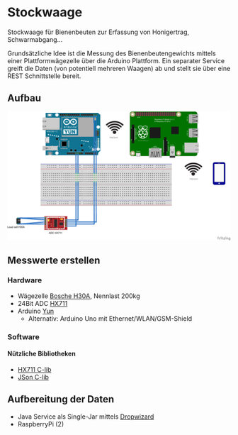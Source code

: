 # Stockwaage
Stockwaage für Bienenbeuten zur Erfassung von Honigertrag, Schwarmabgang...

Grundsätzliche Idee ist die Messung des Bienenbeutengewichts mittels einer Plattformwägezelle über die Arduino Plattform. Ein separater Service greift die Daten (von potentiell mehreren Waagen) ab und stellt sie über eine REST Schnittstelle bereit.

## Aufbau
![Basisaufbau](https://github.com/giselher9/stockwaage/blob/master/basic_buildup_Steckplatine.png)

## Messwerte erstellen
### Hardware
* Wägezelle [Bosche H30A](http://www.bosche.eu/sites/default/files/prospekte/H30A.pdf), Nennlast 200kg
* 24Bit ADC [HX711](https://github.com/sparkfun/HX711-Load-Cell-Amplifier)
* Arduino [Yun](https://www.arduino.cc/en/Main/ArduinoBoardYun?from=Products.ArduinoYUN)
  * Alternativ: Arduino Uno mit Ethernet/WLAN/GSM-Shield

### Software
#### Nützliche Bibliotheken
* [HX711 C-lib](https://github.com/bogde/HX711)
* [JSon C-lib](https://github.com/bblanchon/ArduinoJson/wiki)

## Aufbereitung der Daten
* Java Service als Single-Jar mittels [Dropwizard](http://www.dropwizard.io/getting-started.html)
* RaspberryPi (2)
